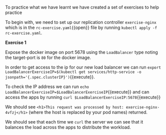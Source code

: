 To practice what we have learnt we have created a set of exercises to help practice

To begin with, we need to set up our replication controller `exercise-nginx` which is in the `rc-exercise.yaml`{{open}} file by running `kubectl apply -f rc-exercise.yaml`.

**Exercise 1** 

Expose the docker image on port 5678 using the `LoadBalancer` type noting the target-port is `80` for the docker image.

In order to get access to the ip for our new load balancer we can run `export LoadBalancerExerciseIP=$(kubectl get services/http-service -o jsonpath='{.spec.clusterIP}')`{{execute}}.

To check the IP address we can run `echo LoadBalancerExerciseIP=$LoadBalancerExerciseIP`{{execute}} and can access the apps by running `curl $LoadBalancerExerciseIP:5678`{{execute}}

We should see `<h1>This request was processed by host: exercise-nginx-4vfzj</h1>`
(where the host is replaced by your pod names) returned.

We should see that each time we `curl` the server we can see that it balances the load across the apps to distribute the workload.